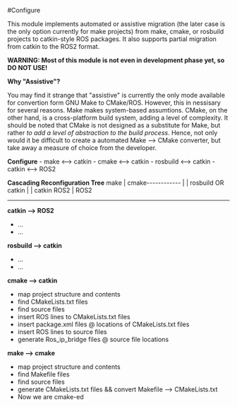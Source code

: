 #Configure

This module implements automated or assistive migration (the later case is the only option currently for make projects) from make, cmake, or rosbuild projects to catkin-style ROS packages.  It also supports partial migration from catkin to the ROS2 format.

**WARNING: Most of this module is not even in development phase yet, so DO NOT USE!**

**Why "Assistive"?**

You may find it strange that "assistive" is currently the only mode available for convertion form GNU Make to CMake/ROS.  However, this in nessisary for several reasons.  Make makes system-based assumtions.  CMake, on the other hand, is a cross-platform build system, adding a level of complexity.  It should be noted that CMake is not designed as a substitute for Make, but rather *to add a level of abstraction to the build process*.  Hence, not only would it be difficult to create a automated Make --> CMake converter, but take away a measure of choice from the developer.


**Configure**
    - make      <--> catkin
    - cmake     <--> catkin
    - rosbuild  <--> catkin
    - catkin    <--> ROS2
    
   
**Cascading Reconfiguration Tree**
make
   |
   cmake------------
       |           |
       rosbuild OR catkin
              |         |
              catkin    ROS2
                   |
                   ROS2
                    
                    

-------------------------------------------------------

**catkin --> ROS2**

- ...
- ...


**rosbuild --> catkin**
- ...
- ...


**cmake --> catkin**
- map project structure and contents
- find CMakeLists.txt files
- find source files
- insert ROS lines to CMakeLists.txt files
- insert package.xml files @ locations of CMakeLists.txt files
- insert ROS lines to source files
- generate Ros_ip_bridge files @ source file locations


**make --> cmake**
- map project structure and contents
- find Makefile files
- find source files
- generate CMakeLists.txt files && convert Makefile --> CMakeLists.txt
- Now we are cmake-ed




